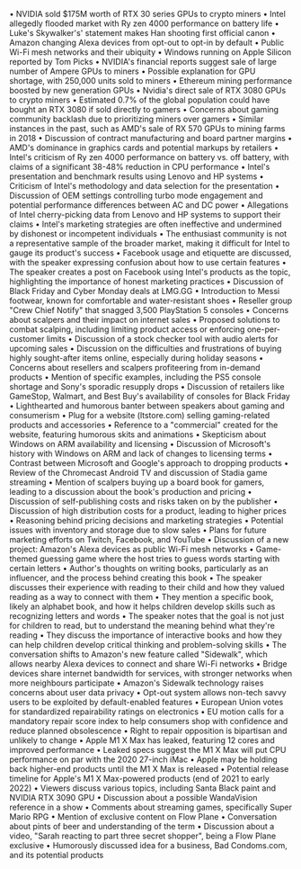 • NVIDIA sold $175M worth of RTX 30 series GPUs to crypto miners
• Intel allegedly flooded market with Ry zen 4000 performance on battery life
• Luke's Skywalker's' statement makes Han shooting first official canon
• Amazon changing Alexa devices from opt-out to opt-in by default
• Public Wi-Fi mesh networks and their ubiquity
• Windows running on Apple Silicon reported by Tom Picks
• NVIDIA's financial reports suggest sale of large number of Ampere GPUs to miners
• Possible explanation for GPU shortage, with 250,000 units sold to miners
• Ethereum mining performance boosted by new generation GPUs
• Nvidia's direct sale of RTX 3080 GPUs to crypto miners
• Estimated 0.7% of the global population could have bought an RTX 3080 if sold directly to gamers
• Concerns about gaming community backlash due to prioritizing miners over gamers
• Similar instances in the past, such as AMD's sale of RX 570 GPUs to mining farms in 2018
• Discussion of contract manufacturing and board partner margins
• AMD's dominance in graphics cards and potential markups by retailers
• Intel's criticism of Ry zen 4000 performance on battery vs. off battery, with claims of a significant 38-48% reduction in CPU performance
• Intel's presentation and benchmark results using Lenovo and HP systems
• Criticism of Intel's methodology and data selection for the presentation
• Discussion of OEM settings controlling turbo mode engagement and potential performance differences between AC and DC power
• Allegations of Intel cherry-picking data from Lenovo and HP systems to support their claims
• Intel's marketing strategies are often ineffective and undermined by dishonest or incompetent individuals
• The enthusiast community is not a representative sample of the broader market, making it difficult for Intel to gauge its product's success
• Facebook usage and etiquette are discussed, with the speaker expressing confusion about how to use certain features
• The speaker creates a post on Facebook using Intel's products as the topic, highlighting the importance of honest marketing practices
• Discussion of Black Friday and Cyber Monday deals at LMG.GG
• Introduction to Messi footwear, known for comfortable and water-resistant shoes
• Reseller group "Crew Chief Notify" that snagged 3,500 PlayStation 5 consoles
• Concerns about scalpers and their impact on internet sales
• Proposed solutions to combat scalping, including limiting product access or enforcing one-per-customer limits
• Discussion of a stock checker tool with audio alerts for upcoming sales
• Discussion on the difficulties and frustrations of buying highly sought-after items online, especially during holiday seasons
• Concerns about resellers and scalpers profiteering from in-demand products
• Mention of specific examples, including the PS5 console shortage and Sony's sporadic resupply drops
• Discussion of retailers like GameStop, Walmart, and Best Buy's availability of consoles for Black Friday
• Lighthearted and humorous banter between speakers about gaming and consumerism
• Plug for a website (ltstore.com) selling gaming-related products and accessories
• Reference to a "commercial" created for the website, featuring humorous skits and animations
• Skepticism about Windows on ARM availability and licensing
• Discussion of Microsoft's history with Windows on ARM and lack of changes to licensing terms
• Contrast between Microsoft and Google's approach to dropping products
• Review of the Chromecast Android TV and discussion of Stadia game streaming
• Mention of scalpers buying up a board book for gamers, leading to a discussion about the book's production and pricing
• Discussion of self-publishing costs and risks taken on by the publisher
• Discussion of high distribution costs for a product, leading to higher prices
• Reasoning behind pricing decisions and marketing strategies
• Potential issues with inventory and storage due to slow sales
• Plans for future marketing efforts on Twitch, Facebook, and YouTube
• Discussion of a new project: Amazon's Alexa devices as public Wi-Fi mesh networks
• Game-themed guessing game where the host tries to guess words starting with certain letters
• Author's thoughts on writing books, particularly as an influencer, and the process behind creating this book
• The speaker discusses their experience with reading to their child and how they valued reading as a way to connect with them
• They mention a specific book, likely an alphabet book, and how it helps children develop skills such as recognizing letters and words
• The speaker notes that the goal is not just for children to read, but to understand the meaning behind what they're reading
• They discuss the importance of interactive books and how they can help children develop critical thinking and problem-solving skills
• The conversation shifts to Amazon's new feature called "Sidewalk", which allows nearby Alexa devices to connect and share Wi-Fi networks
• Bridge devices share internet bandwidth for services, with stronger networks when more neighbours participate
• Amazon's Sidewalk technology raises concerns about user data privacy
• Opt-out system allows non-tech savvy users to be exploited by default-enabled features
• European Union votes for standardized repairability ratings on electronics
• EU motion calls for a mandatory repair score index to help consumers shop with confidence and reduce planned obsolescence
• Right to repair opposition is bipartisan and unlikely to change
• Apple M1 X Max has leaked, featuring 12 cores and improved performance
• Leaked specs suggest the M1 X Max will put CPU performance on par with the 2020 27-inch iMac
• Apple may be holding back higher-end products until the M1 X Max is released
• Potential release timeline for Apple's M1 X Max-powered products (end of 2021 to early 2022)
• Viewers discuss various topics, including Santa Black paint and NVIDIA RTX 3090 GPU
• Discussion about a possible WandaVision reference in a show
• Comments about streaming games, specifically Super Mario RPG
• Mention of exclusive content on Flow Plane
• Conversation about pints of beer and understanding of the term
• Discussion about a video, "Sarah reacting to part three secret shopper", being a Flow Plane exclusive
• Humorously discussed idea for a business, Bad Condoms.com, and its potential products